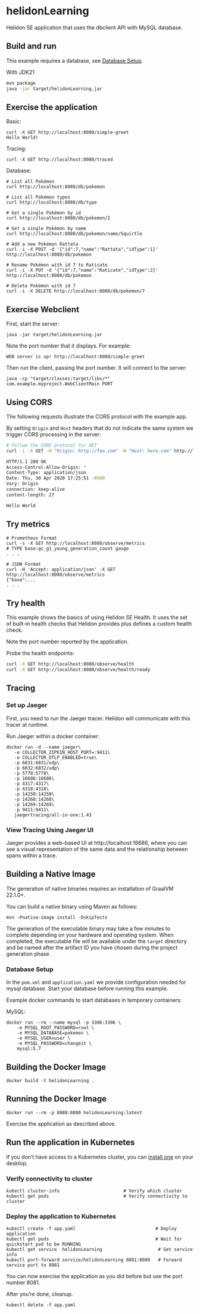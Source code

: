 # helidonLearning

Helidon SE application that uses the dbclient API with MySQL database.

## Build and run


This example requires a database, see [Database Setup](#database-setup).


With JDK21
```bash
mvn package
java -jar target/helidonLearning.jar
```

## Exercise the application

Basic:
```
curl -X GET http://localhost:8080/simple-greet
Hello World!
```


Tracing:
```
curl -X GET http://localhost:8080/traced
```


Database:
```
# List all Pokémon
curl http://localhost:8080/db/pokemon

# List all Pokémon types
curl http://localhost:8080/db/type

# Get a single Pokémon by id
curl http://localhost:8080/db/pokemon/2

# Get a single Pokémon by name
curl http://localhost:8080/db/pokemon/name/Squirtle

# Add a new Pokémon Rattata
curl -i -X POST -d '{"id":7,"name":"Rattata","idType":1}' http://localhost:8080/db/pokemon

# Rename Pokémon with id 7 to Raticate
curl -i -X PUT -d '{"id":7,"name":"Raticate","idType":2}' http://localhost:8080/db/pokemon

# Delete Pokémon with id 7
curl -i -X DELETE http://localhost:8080/db/pokemon/7
```



## Exercise Webclient

First, start the server:

```
java -jar target/helidonLearning.jar
```

Note the port number that it displays. For example:

```
WEB server is up! http://localhost:8080/simple-greet
```

Then run the client, passing the port number. It will connect
to the server:

```
java -cp "target/classes:target/libs/*" com.example.myproject.WebClientMain PORT
```



## Using CORS

The following requests illustrate the CORS protocol with the example app.

By setting `Origin` and `Host` headers that do not indicate the same system we trigger CORS processing in the
 server:

```bash
# Follow the CORS protocol for GET
curl -i -X GET -H "Origin: http://foo.com" -H "Host: here.com" http://localhost:8080/cors-greet

HTTP/1.1 200 OK
Access-Control-Allow-Origin: *
Content-Type: application/json
Date: Thu, 30 Apr 2020 17:25:51 -0500
Vary: Origin
connection: keep-alive
content-length: 27

Hello World
```


## Try metrics

```
# Prometheus Format
curl -s -X GET http://localhost:8080/observe/metrics
# TYPE base:gc_g1_young_generation_count gauge
. . .

# JSON Format
curl -H 'Accept: application/json' -X GET http://localhost:8080/observe/metrics
{"base":...
. . .
```


## Try health

This example shows the basics of using Helidon SE Health. It uses the
set of built-in health checks that Helidon provides plus defines a
custom health check.

Note the port number reported by the application.

Probe the health endpoints:

```bash
curl -X GET http://localhost:8080/observe/health
curl -X GET http://localhost:8080/observe/health/ready
```


## Tracing

### Set up Jaeger

First, you need to run the Jaeger tracer. Helidon will communicate with this tracer at runtime.

Run Jaeger within a docker container:
```
docker run -d --name jaeger\
   -e COLLECTOR_ZIPKIN_HOST_PORT=:9411\
   -e COLLECTOR_OTLP_ENABLED=true\
   -p 6831:6831/udp\
   -p 6832:6832/udp\
   -p 5778:5778\
   -p 16686:16686\
   -p 4317:4317\   
   -p 4318:4318\
   -p 14250:14250\
   -p 14268:14268\
   -p 14269:14269\
   -p 9411:9411\
   jaegertracing/all-in-one:1.43
```

### View Tracing Using Jaeger UI

Jaeger provides a web-based UI at http://localhost:16686, where you can see a visual representation of
the same data and the relationship between spans within a trace.


## Building a Native Image

The generation of native binaries requires an installation of GraalVM 22.1.0+.

You can build a native binary using Maven as follows:

```
mvn -Pnative-image install -DskipTests
```

The generation of the executable binary may take a few minutes to complete depending on
your hardware and operating system. When completed, the executable file will be available
under the `target` directory and be named after the artifact ID you have chosen during the
project generation phase.



### Database Setup

In the `pom.xml` and `application.yaml` we provide configuration needed for mysql database.
Start your database before running this example.

Example docker commands to start databases in temporary containers:

MySQL:
```
docker run --rm --name mysql -p 3306:3306 \
    -e MYSQL_ROOT_PASSWORD=root \
    -e MYSQL_DATABASE=pokemon \
    -e MYSQL_USER=user \
    -e MYSQL_PASSWORD=changeit \
    mysql:5.7
```



## Building the Docker Image

```
docker build -t helidonLearning .
```

## Running the Docker Image

```
docker run --rm -p 8080:8080 helidonLearning:latest
```

Exercise the application as described above.
                                

## Run the application in Kubernetes

If you don’t have access to a Kubernetes cluster, you can [install one](https://helidon.io/docs/latest/#/about/kubernetes) on your desktop.

### Verify connectivity to cluster

```
kubectl cluster-info                        # Verify which cluster
kubectl get pods                            # Verify connectivity to cluster
```

### Deploy the application to Kubernetes

```
kubectl create -f app.yaml                              # Deploy application
kubectl get pods                                        # Wait for quickstart pod to be RUNNING
kubectl get service  helidonLearning                     # Get service info
kubectl port-forward service/helidonLearning 8081:8080   # Forward service port to 8081
```

You can now exercise the application as you did before but use the port number 8081.

After you’re done, cleanup.

```
kubectl delete -f app.yaml
```

